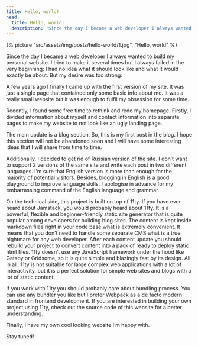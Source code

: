 ```yaml
---
title: Hello, world!
head:
  title: Hello, world!
  description: 'Since the day I became a web developer I always wanted to build my personal website. I tried to make it several times but I always failed in the very beginning: I had no idea what it should look like and what it would exactly be about. But my desire was too strong.'
---
```


{% picture "src/assets/img/posts/hello-world/1.jpg", "Hello, world" %}

Since the day I became a web developer I always wanted to build my personal website. I tried to make it several times but I always failed in the very beginning: I had no idea what it should look like and what it would exactly be about. But my desire was too strong.

A few years ago I finally I came up with the first version of my site. It was just a single page that contained only some basic info about me. It was a really small website but it was enough to fulfil my obsession for some time.

Recently, I found some free time to rethink and redo my homepage. Firstly, I divided information about myself and contact information into separate pages to make my website to not look like an ugly landing page.

The main update is a blog section. So, this is my first post in the blog. I hope this section will not be abandoned soon and I will have some interesting ideas that I will share from time to time.

Additionally, I decided to get rid of Russian version of the site. I don’t want to support 2 versions of the same site and write each post in two different languages. I’m sure that English version is more than enough for the majority of potential visitors. Besides, blogging in English is a good playground to improve language skills. I apologise in advance for my embarrassing command of the English language and grammar.

On the technical side, this project is built on top of 11ty. If you have ever heard about Jamstack, you would probably heard about 11ty. It is a powerful, flexible and beginner-friendly static site generator that is quite popular among developers for building blog sites. The content is kept inside markdown files right in your code base what is extremely convenient. It means that you don’t need to handle some separate CMS what is a true nightmare for any web developer. After each content update you should rebuild your project to convert content into a pack of ready to deploy static html files. 11ty doesn’t use any JavaScript framework under the hood like Gatsby or Gridsome, so it is quite simple and blazingly fast by its design. All in all, 11ty is not suitable for large complex web applications with a lot of interactivity, but it is a perfect solution for simple web sites and blogs with a lot of static content.

If you work with 11ty you should probably care about bundling process. You can use any bundler you like but I prefer Webpack as a de facto modern standard in frontend development. If you are interested in building your own project using 11ty, check out the source code of this website for a better understanding.

Finally, I have my own cool looking website I’m happy with.

Stay tuned!
